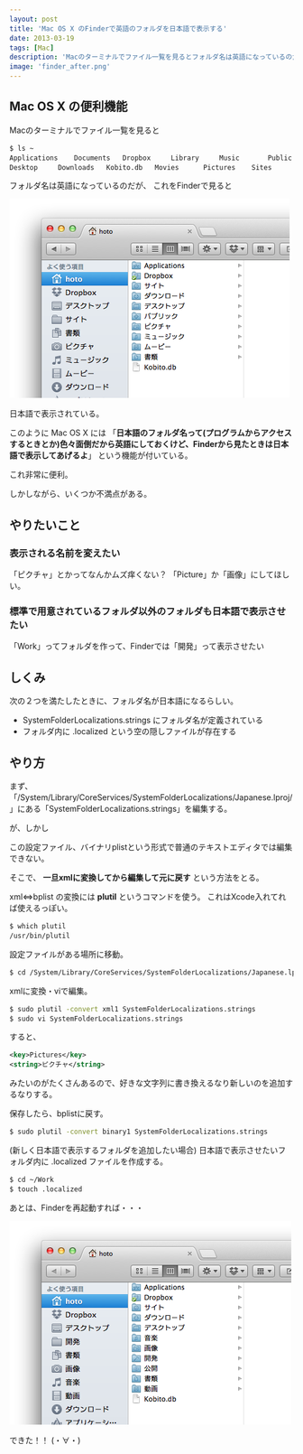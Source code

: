 ```yaml
---
layout: post
title: 'Mac OS X のFinderで英語のフォルダを日本語で表示する'
date: 2013-03-19
tags: [Mac]
description: 'Macのターミナルでファイル一覧を見るとフォルダ名は英語になっているのだが、これをFinderで見ると日本語で表示されている。これ非常に便利。しかしながら、いくつか不満点がある。'
image: 'finder_after.png'
---
```


## Mac OS X の便利機能
Macのターミナルでファイル一覧を見ると

``` bash
$ ls ~
Applications    Documents   Dropbox     Library     Music       Public
Desktop     Downloads   Kobito.db   Movies      Pictures    Sites
```

フォルダ名は英語になっているのだが、
これをFinderで見ると

![](/images/finder_before.png)

日本語で表示されている。

このように Mac OS X には
「**日本語のフォルダ名って(プログラムからアクセスするときとか)色々面倒だから英語にしておくけど、Finderから見たときは日本語で表示してあげるよ**」
という機能が付いている。

これ非常に便利。

しかしながら、いくつか不満点がある。

## やりたいこと

### 表示される名前を変えたい
「ピクチャ」とかってなんかムズ痒くない？
「Picture」か「画像」にしてほしい。

### 標準で用意されているフォルダ以外のフォルダも日本語で表示させたい
「Work」ってフォルダを作って、Finderでは「開発」って表示させたい

## しくみ
次の２つを満たしたときに、フォルダ名が日本語になるらしい。

- SystemFolderLocalizations.strings にフォルダ名が定義されている
- フォルダ内に .localized という空の隠しファイルが存在する

## やり方

まず、「/System/Library/CoreServices/SystemFolderLocalizations/Japanese.lproj/」にある「SystemFolderLocalizations.strings」を編集する。

が、しかし

この設定ファイル、バイナリplistという形式で普通のテキストエディタでは編集できない。

そこで、
**一旦xmlに変換してから編集して元に戻す**
という方法をとる。

xml⇔bplist の変換には **plutil** というコマンドを使う。
これはXcode入れてれば使えるっぽい。

``` bash
$ which plutil
/usr/bin/plutil
```

設定ファイルがある場所に移動。

``` bash
$ cd /System/Library/CoreServices/SystemFolderLocalizations/Japanese.lproj/
```

xmlに変換・viで編集。

``` bash
$ sudo plutil -convert xml1 SystemFolderLocalizations.strings
$ sudo vi SystemFolderLocalizations.strings
```

すると、

``` xml
<key>Pictures</key>
<string>ピクチャ</string>
```

みたいのがたくさんあるので、好きな文字列に書き換えるなり新しいのを追加するなりする。

保存したら、bplistに戻す。

``` bash
$ sudo plutil -convert binary1 SystemFolderLocalizations.strings
```

(新しく日本語で表示するフォルダを追加したい場合)
日本語で表示させたいフォルダ内に .localized ファイルを作成する。

``` bash
$ cd ~/Work
$ touch .localized
```

あとは、Finderを再起動すれば・・・

![](/images/finder_after.png)

できた！！ (・∀・)
